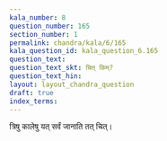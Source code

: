 ```yaml
---
kala_number: 8
question_number: 165
section_number: 1
permalink: chandra/kala/6/165
kala_question_id: kala_question_6.165
question_text: 
question_text_skt: चित् किम्?
question_text_hin: 
layout: layout_chandra_question
draft: true
index_terms:
---
```


<!-- skt-start -->
त्रिषु कालेषु यत् सर्वं जानाति तत् चित्।
<!-- skt-end -->

<!-- eng-start -->
<!-- eng-end -->


